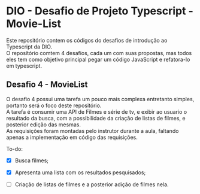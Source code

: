 # DIO - Desafio de Projeto Typescript - Movie-List

Este repositório contem os códigos do desafios de introdução ao Typescript da DIO.<br>
O reposítório comtem 4 desafios, cada um com suas propostas, mas todos eles tem como objetivo principal pegar um código JavaScript e refatora-lo em typescript.<br>

## Desafio 4 - MovieList

O desafio 4 possui uma tarefa um pouco mais complexa entretanto simples, portanto será o foco deste repositório.<br>
A tarefa é consumir uma API de Filmes e série de tv, e exibir ao usuario o resultado da busca, com a possibilidade da criação de listas de filmes, e posterior edição das mesmas.<br>
As requisições foram montadas pelo instrutor durante a aula, faltando apenas a implementação em código das requisições.

To-do:
  - [x] Busca filmes;
  - [x] Apresenta uma lista com os resultados pesquisados;
  - [ ] Criação de listas de filmes e a posterior adição de filmes nela.

